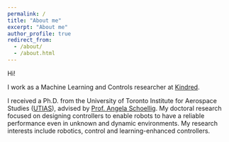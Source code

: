 ```yaml
---
permalink: /
title: "About me"
excerpt: "About me"
author_profile: true
redirect_from: 
  - /about/
  - /about.html
---
```


Hi! 

I work as a Machine Learning and Controls researcher at [Kindred](https://www.kindred.ai/).

I received a Ph.D. from the University of Toronto Institute for Aerospace Studies ([UTIAS](https://www.utias.utoronto.ca/)), advised by [Prof. Angela Schoellig](http://www.dynsyslab.org/prof-angela-schoellig/). My doctoral research focused on designing controllers to enable robots to have a reliable performance even in unknown and dynamic environments. My research interests include robotics, control and learning-enhanced controllers. 


